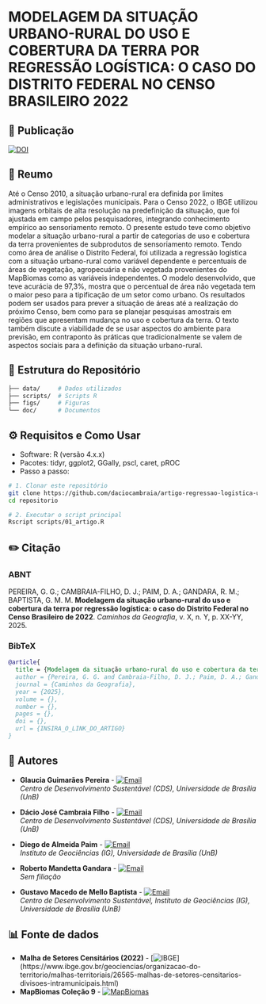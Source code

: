 # MODELAGEM DA SITUAÇÃO URBANO-RURAL DO USO E COBERTURA DA TERRA POR REGRESSÃO LOGÍSTICA: O CASO DO DISTRITO FEDERAL NO CENSO BRASILEIRO 2022

## 📢 Publicação
[![DOI](https://img.shields.io/badge/DOI-NUMERO-blue)](https://doi.org/INSIRA_SEU_DOI_AQUI)

## 📜 Reumo
Até o Censo 2010, a situação urbano-rural era definida por limites administrativos e legislações municipais. Para o Censo 2022, o IBGE utilizou imagens orbitais de alta resolução na predefinição da situação, que foi ajustada em campo pelos pesquisadores, integrando conhecimento empírico ao sensoriamento remoto. O presente estudo teve como objetivo modelar a situação urbano-rural a partir de categorias de uso e cobertura da terra provenientes de subprodutos de sensoriamento remoto. Tendo como área de análise o Distrito Federal, foi utilizada a regressão logística com a situação urbano-rural como variável dependente e percentuais de áreas de vegetação, agropecuária e não vegetada provenientes do MapBiomas como as variáveis independentes. O modelo desenvolvido, que teve acurácia de 97,3%, mostra que o percentual de área não vegetada tem o maior peso para a tipificação de um setor como urbano. Os resultados podem ser usados para prever a situação de áreas até a realização do próximo Censo, bem como para se planejar pesquisas amostrais em regiões que apresentam mudança no uso e cobertura da terra. O texto também discute a viabilidade de se usar aspectos do ambiente para previsão, em contraponto às práticas que tradicionalmente se valem de aspectos sociais para a definição da situação urbano-rural.

## 📂 Estrutura do Repositório
```bash
├── data/     # Dados utilizados
├── scripts/  # Scripts R
├── figs/     # Figuras
└── doc/      # Documentos
```

## ⚙️ Requisitos e Como Usar
- Software: R (versão 4.x.x)
- Pacotes: tidyr, ggplot2, GGally, pscl, caret, pROC
- Passo a passo: 
```bash
# 1. Clonar este repositório
git clone https://github.com/daciocambraia/artigo-regressao-logistica-urbano-rural
cd repositorio

# 2. Executar o script principal
Rscript scripts/01_artigo.R
```

## ✏️ Citação
### ABNT
PEREIRA, G. G.; CAMBRAIA-FILHO, D. J.; PAIM, D. A.; GANDARA, R. M.; BAPTISTA, G. M. M. **Modelagem da situação urbano-rural do uso e cobertura da terra por regressão logística: o caso do Distrito Federal no Censo Brasileiro de 2022**. *Caminhos da Geografia*, v. X, n. Y, p. XX-YY, 2025.

### BibTeX
```bibtex
@article{
  title = {Modelagem da situação urbano-rural do uso e cobertura da terra por regressão logística: o caso do Distrito Federal no Censo Brasileiro de 2022},
  author = {Pereira, G. G. and Cambraia-Filho, D. J.; Paim, D. A.; Gandara, R. M.; Baptista, G. M. M.},
  journal = {Caminhos da Geografia},
  year = {2025},
  volume = {},
  number = {},
  pages = {},
  doi = {},
  url = {INSIRA_O_LINK_DO_ARTIGO}
}
```

## 👥 Autores
- **Glaucia Guimarães Pereira** - [![Email](https://img.shields.io/badge/Email-glauciagp23@gmail.com-blue?style=flat&logo=gmail)](mailto:glauciagp23@gmail.com)  
  *Centro de Desenvolvimento Sustentável (CDS), Universidade de Brasília (UnB)*

- **Dácio José Cambraia Filho** - [![Email](https://img.shields.io/badge/Email-daciocambraia@hotmail.com-blue?style=flat&logo=gmail)](mailto:daciocambraia@hotmail.com)  
  *Centro de Desenvolvimento Sustentável (CDS), Universidade de Brasília (UnB)*
  
- **Diego de Almeida Paim** - [![Email](https://img.shields.io/badge/Email-diego.paim@aluno.unb.br-blue?style=flat&logo=gmail)](mailto:diego.paim@aluno.unb.br)  
  *Instituto de Geociências (IG), Universidade de Brasília (UnB)*

- **Roberto Mandetta Gandara** -   [![Email](https://img.shields.io/badge/Email-rgandara@gmail.com-blue?style=flat&logo=gmail)](mailto:rgandara@gmail.com)  
  *Sem filiação*

- **Gustavo Macedo de Mello Baptista** - [![Email](https://img.shields.io/badge/Email-gmbaptista@unb.br-blue?style=flat&logo=gmail)](mailto:gmbaptista@unb.br)  
  *Centro de Desenvolvimento Sustentável, Instituto de Geociências (IG), Universidade de Brasília (UnB)*

## 📊 Fonte de dados
- **Malha de Setores Censitários (2022)** - [![IBGE](https://img.shields.io/badge/Fonte-IBGE-blue?logo=data:image/png;base64,...)](https://www.ibge.gov.br/geociencias/organizacao-do-territorio/malhas-territoriais/26565-malhas-de-setores-censitarios-divisoes-intramunicipais.html)  
- **MapBiomas Coleção 9** - [![MapBiomas](https://img.shields.io/badge/Plataforma-MapBiomas-green?logo=leaf)](https://brasil.mapbiomas.org/)
